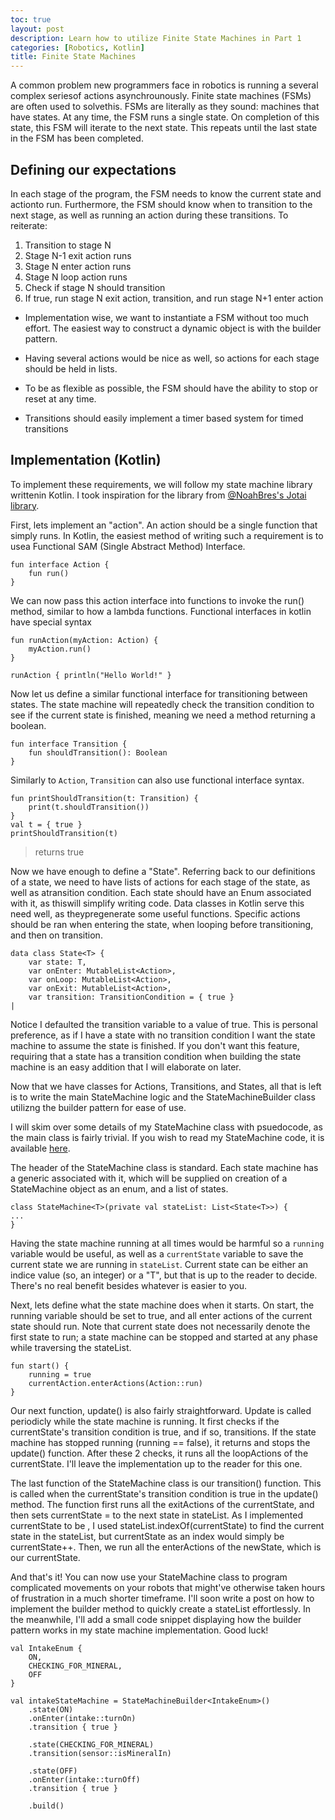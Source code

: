 ```yaml
---
toc: true
layout: post
description: Learn how to utilize Finite State Machines in Part 1
categories: [Robotics, Kotlin]
title: Finite State Machines
---
```


A common problem new programmers face in robotics is running a several complex seriesof actions asynchrounously. Finite state machines (FSMs) are often used to solvethis. FSMs are literally as they sound: machines that have states. At any time, the FSM runs a single state. On completion of this state, this FSM will iterate to the next state. This repeats until the last state in the FSM has been completed.


## Defining our expectations
In each stage of the program, the FSM needs to know the current state and actionto run. Furthermore, the FSM should know when to transition to the next stage, as well as running an action during these transitions. To reiterate:

1. Transition to stage N
2. Stage N-1 exit action runs
3. Stage N enter action runs
4. Stage N loop action runs
5. Check if stage N should transition
6. If true, run stage N exit action, transition, and run stage N+1 enter action

- Implementation wise, we want to instantiate a FSM without too much effort. The easiest way to construct a dynamic object is with the builder pattern.

- Having several actions would be nice as well, so actions for each stage should be held in lists.

- To be as flexible as possible, the FSM should have the ability to stop or reset at any time. 

- Transitions should easily implement a timer based system for timed transitions


## Implementation (Kotlin)
To implement these requirements, we will follow my state machine library writtenin Kotlin. I took inspiration for the library from [@NoahBres's Jotai library](https://github.com/NoahBres/jotai).  

First, lets implement an "action". An action should be a single function that simply runs. In Kotlin, the easiest method of writing such a requirement is to usea Functional SAM (Single Abstract Method) Interface.

```
fun interface Action {
	fun run()
}
```

We can now pass this action interface into functions to invoke the run() method,
similar to how a lambda functions. Functional interfaces in kotlin have special syntax

```
fun runAction(myAction: Action) {
	myAction.run()
}

runAction { println("Hello World!" }
```


Now let us define a similar functional interface for transitioning between states. The state machine will repeatedly check the transition condition to see if the current state is finished, meaning we need a method returning a boolean.

```
fun interface Transition {
	fun shouldTransition(): Boolean
}

```

Similarly to ```Action```, ```Transition``` can also use functional interface syntax.

```
fun printShouldTransition(t: Transition) {
	print(t.shouldTransition())
}
val t = { true }
printShouldTransition(t)
```
>returns true

Now we have enough to define a "State". Referring back to our definitions of a state, we need to have lists of actions for each stage of the state, as well as atransition condition. Each state should have an Enum associated with it, as thiswill simplify writing code. Data classes in Kotlin serve this need well, as theypregenerate some useful functions. Specific actions should be ran when entering the state, when looping before transitioning, and then on transition.

```
data class State<T> {
	var state: T,
	var onEnter: MutableList<Action>,
	var onLoop: MutableList<Action>,
	var onExit: MutableList<Action>,
	var transition: TransitionCondition = { true }
|
```

Notice I defaulted the transition variable to a value of true. This is personal preference, as if I have a state with no transition condition I want the state machine to assume the state is finished. If you don't want this feature, requiring that a state has a transition condition when building the state machine is an easy addition that I will elaborate on later.

Now that we have classes for Actions, Transitions, and States, all that is left is to write the main StateMachine logic and the StateMachineBuilder class utilizng the builder pattern for ease of use.

I will skim over some details of my StateMachine class with psuedocode, as the main class is fairly trivial. If you wish to read my StateMachine code, it is available [here](https://github.com/14607/FF-Private/blob/master/TeamCode/src/main/java/robotuprising/koawalib/statemachine/StateMachine.kt).

The header of the StateMachine class is standard. Each state machine has a generic associated with it, which will be supplied on creation of a StateMachine object as an enum, and a list of states.

```
class StateMachine<T>(private val stateList: List<State<T>>) {
...
}
```

Having the state machine running at all times would be harmful so a ```running``` variable would be useful, as well as a ```currentState``` variable to save the current state we are running in ```stateList```. Current state can be either an indice value (so, an integer) or a "T", but that is up to the reader to decide. There's no real benefit besides whatever is easier to you.

Next, lets define what the state machine does when it starts. On start, the running variable should be set to true, and all enter actions of the current state should run. Note that current state does not necessarily denote the first state to run; a state machine can be stopped and started at any phase while traversing the stateList.

```
fun start() {
	running = true
	currentAction.enterActions(Action::run)
}
```

Our next function, update() is also fairly straightforward. Update is called periodicly while the state machine is running. It first checks if the currentState's transition condition is true, and if so, transitions. If the state machine has stopped running (running == false), it returns and stops the update() function. After these 2 checks, it runs all the loopActions of the currentState. I'll leave the implementation up to the reader for this one.

The last function of the StateMachine class is our transition() function. This is called when the currentState's transition condition is true in the update() method. The function first runs all the exitActions of the currentState, and then sets currentState = to the next state in stateList. As I implemented currentState to be <T>, I used stateList.indexOf(currentState) to find the current state in the stateList, but currentState as an index would simply be currentState++. Then, we run all the enterActions of the newState, which is our currentState.

And that's it! You can now use your StateMachine class to program complicated movements on your robots that might've otherwise taken hours of frustration in a much shorter timeframe. I'll soon write a post on how to implement the builder method to quickly create a stateList effortlessly. In the meanwhile, I'll add a small code snippet displaying how the builder pattern works in my state machine implementation. Good luck!

```
val IntakeEnum {
	ON,
	CHECKING_FOR_MINERAL,
	OFF
}

val intakeStateMachine = StateMachineBuilder<IntakeEnum>()
	.state(ON)
	.onEnter(intake::turnOn)
	.transition { true }
	
	.state(CHECKING_FOR_MINERAL)
	.transition(sensor::isMineralIn)

	.state(OFF)
	.onEnter(intake::turnOff)
	.transition { true }
	
	.build()
```






